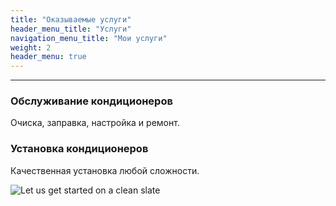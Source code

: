 ```yaml
---
title: "Оказываемые услуги"
header_menu_title: "Услуги"
navigation_menu_title: "Мои услуги"
weight: 2
header_menu: true
---
```


---

### Обслуживание кондиционеров

Очиска, заправка, настройка и ремонт.

### Установка кондиционеров

Качественная установка любой сложности.

![Let us get started on a clean slate](images/cover-image.jpg)
